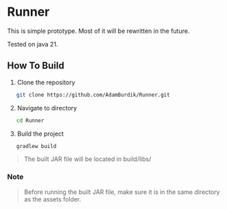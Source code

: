 # Runner
This is simple prototype. Most of it will be rewritten in the future.

Tested on java 21.

## How To Build
1. Clone the repository
```bash
   git clone https://github.com/AdamBurdik/Runner.git
```
2. Navigate to directory
```bash
   cd Runner
```
3. Build the project
```bash
   gradlew build
```
> The built JAR file will be located in build/libs/

### Note
> Before running the built JAR file, make sure it is in the same directory as the assets folder.

